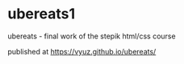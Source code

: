 # ubereats1
ubereats - final work of the stepik html/css course 

published at https://vyuz.github.io/ubereats/
